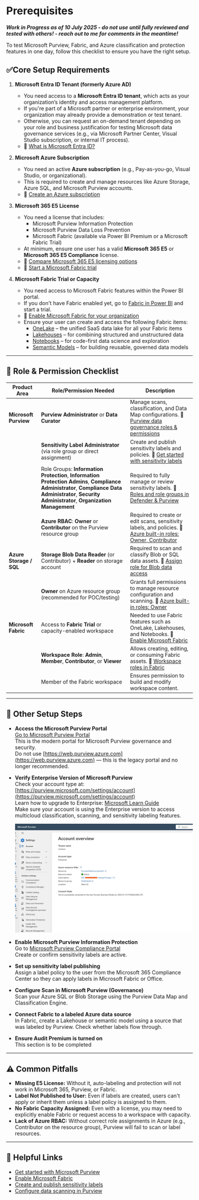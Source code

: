 # Prerequisites 

_**Work in Progress as of 10 July 2025 - do not use until fully reviewed and tested with others! - reach out to me for comments in the meantime!**_

To test Microsoft Purview, Fabric, and Azure classification and protection features in one day, follow this checklist to ensure you have the right setup.

## ✅Core Setup Requirements

1. **Microsoft Entra ID Tenant (formerly Azure AD)**
   - You need access to a **Microsoft Entra ID tenant**, which acts as your organization’s identity and access management platform.
   - If you're part of a Microsoft partner or enterprise environment, your organization may already provide a demonstration or test tenant.
   - Otherwise, you can request an on-demand tenant depending on your role and business justification for testing Microsoft data governance services (e.g., via Microsoft Partner Center, Visual Studio subscription, or internal IT process).
   - 📘 [What is Microsoft Entra ID?](https://learn.microsoft.com/en-us/entra/fundamentals/whatis)

2. **Microsoft Azure Subscription**
   - You need an active **Azure subscription** (e.g., Pay-as-you-go, Visual Studio, or organizational).
   - This is required to create and manage resources like Azure Storage, Azure SQL, and Microsoft Purview accounts.
   - 📘 [Create an Azure subscription](https://learn.microsoft.com/en-us/azure/cost-management-billing/manage/create-subscription)


3. **Microsoft 365 E5 License**
   - You need a license that includes:
     - Microsoft Purview Information Protection
     - Microsoft Purview Data Loss Prevention
     - Microsoft Fabric (available via Power BI Premium or a Microsoft Fabric Trial)
   - At minimum, ensure one user has a valid **Microsoft 365 E5** or **Microsoft 365 E5 Compliance** license.
   - 📘 [Compare Microsoft 365 E5 licensing options](https://www.microsoft.com/microsoft-365/compare-microsoft-365-enterprise-plans)
   - 📘 [Start a Microsoft Fabric trial](https://learn.microsoft.com/en-us/fabric/get-started/fabric-trial)


4. **Microsoft Fabric Trial or Capacity**
   - You need access to Microsoft Fabric features within the Power BI portal.
   - If you don't have Fabric enabled yet, go to [Fabric in Power BI](https://app.fabric.microsoft.com/) and start a trial.
   - 📘 [Enable Microsoft Fabric for your organization](https://learn.microsoft.com/en-us/fabric/get-started/enable-fabric)
   - Ensure your user can create and access the following Fabric items:
     - [OneLake](https://learn.microsoft.com/en-us/fabric/onelake/overview) – the unified SaaS data lake for all your Fabric items
     - [Lakehouses](https://learn.microsoft.com/en-us/fabric/data-engineering/lakehouse-overview) – for combining structured and unstructured data
     - [Notebooks](https://learn.microsoft.com/en-us/fabric/data-science/notebooks-overview) – for code-first data science and exploration
     - [Semantic Models](https://learn.microsoft.com/en-us/fabric/data-models/semantic-models-overview) – for building reusable, governed data models


---

## 🔐 Role & Permission Checklist

| Product Area           | Role/Permission Needed                                                                 | Description |
|------------------------|----------------------------------------------------------------------------------------|-------------|
| **Microsoft Purview**  | **Purview Administrator** or **Data Curator**                                         | Manage scans, classification, and Data Map configurations. 📘 [Purview data governance roles & permissions](https://learn.microsoft.com/en-us/purview/data-governance-roles-permissions) |
|                        | **Sensitivity Label Administrator** (via role group or direct assignment)             | Create and publish sensitivity labels and policies. 📘 [Get started with sensitivity labels](https://learn.microsoft.com/en-us/purview/get-started-with-sensitivity-labels) |
|                        | Role Groups: **Information Protection**, **Information Protection Admins**, **Compliance Administrator**, **Compliance Data Administrator**, **Security Administrator**, **Organization Management** | Required to fully manage or review sensitivity labels. 📘 [Roles and role groups in Defender & Purview](https://learn.microsoft.com/en-us/defender-office-365/scc-permissions) |
|                        | **Azure RBAC**: **Owner** or **Contributor** on the Purview resource group            | Required to create or edit scans, sensitivity labels, and policies. 📘 [Azure built-in roles: Owner, Contributor](https://learn.microsoft.com/en-us/azure/role-based-access-control/built-in-roles) |
| **Azure Storage / SQL**| **Storage Blob Data Reader** (or Contributor) + **Reader** on storage account         | Required to scan and classify Blob or SQL data assets. 📘 [Assign role for Blob data access](https://learn.microsoft.com/en-us/azure/storage/blobs/assign-azure-role-data-access) |
|                        | **Owner** on Azure resource group (recommended for POC/testing)                      | Grants full permissions to manage resource configuration and scanning. 📘 [Azure built-in roles: Owner](https://learn.microsoft.com/en-us/azure/role-based-access-control/built-in-roles) |
| **Microsoft Fabric**   | Access to **Fabric Trial** or capacity-enabled workspace                              | Needed to use Fabric features such as OneLake, Lakehouses, and Notebooks. 📘 [Enable Microsoft Fabric](https://learn.microsoft.com/en-us/fabric/get-started/enable-fabric) |
|                        | **Workspace Role**: **Admin**, **Member**, **Contributor**, or **Viewer**             | Allows creating, editing, or consuming Fabric assets. 📘 [Workspace roles in Fabric](https://learn.microsoft.com/en-us/power-bi/collaborate-share/service-roles-new-workspaces) |
|                        | Member of the Fabric workspace                                                       | Ensures permission to build and modify workspace content. |


---

## 🔄 Other Setup Steps

- **Access the Microsoft Purview Portal**  
  [Go to Microsoft Purview Portal](https://purview.microsoft.com)  
  This is the modern portal for Microsoft Purview governance and security.  
  Do not use [https://web.purview.azure.com](https://web.purview.azure.com) — this is the legacy portal and no longer recommended.

- **Verify Enterprise Version of Microsoft Purview**  
  Check your account type at: [https://purview.microsoft.com/settings/account](https://purview.microsoft.com/settings/account)  
  Learn how to upgrade to Enterprise: [Microsoft Learn Guide](https://learn.microsoft.com/en-us/purview/data-governance-free-version-upgrade-to-enterprise)  
  Make sure your account is using the Enterprise version to access multicloud classification, scanning, and sensitivity labeling features.

  ![Example screenshot: Microsoft Purview Enterprise Account](images/purview-enterprise-account.png)

- **Enable Microsoft Purview Information Protection**  
  Go to [Microsoft Purview Compliance Portal](https://compliance.microsoft.com/)  
  Create or confirm sensitivity labels are active.

- **Set up sensitivity label publishing**  
  Assign a label policy to the user from the Microsoft 365 Compliance Center so they can apply labels in Microsoft Fabric or Office.

- **Configure Scan in Microsoft Purview (Governance)**  
  Scan your Azure SQL or Blob Storage using the Purview Data Map and Classification Engine.

- **Connect Fabric to a labeled Azure data source**  
  In Fabric, create a Lakehouse or semantic model using a source that was labeled by Purview. Check whether labels flow through.

- **Ensure Audit Premium is turned on**  
  This section is to be completed

---

## ⚠️ Common Pitfalls

- **Missing E5 License:** Without it, auto-labeling and protection will not work in Microsoft 365, Purview, or Fabric.
- **Label Not Published to User:** Even if labels are created, users can't apply or inherit them unless a label policy is assigned to them.
- **No Fabric Capacity Assigned:** Even with a license, you may need to explicitly enable Fabric or request access to a workspace with capacity.
- **Lack of Azure RBAC:** Without correct role assignments in Azure (e.g., Contributor on the resource group), Purview will fail to scan or label resources.

---

## 🔗 Helpful Links

- [Get started with Microsoft Purview](https://learn.microsoft.com/en-us/azure/purview/)
- [Enable Microsoft Fabric](https://learn.microsoft.com/en-us/fabric/get-started/fabric-trial)
- [Create and publish sensitivity labels](https://learn.microsoft.com/en-us/microsoft-365/compliance/sensitivity-labels)
- [Configure data scanning in Purview](https://learn.microsoft.com/en-us/azure/purview/register-scan-azure-data-source)
